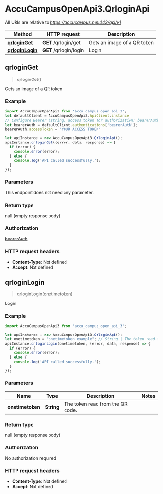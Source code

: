 # AccuCampusOpenApi3.QrloginApi

All URIs are relative to *https://accucampus.net:443/api/v1*

Method | HTTP request | Description
------------- | ------------- | -------------
[**qrloginGet**](QrloginApi.md#qrloginGet) | **GET** /qrlogin/get | Gets an image of a QR token
[**qrloginLogin**](QrloginApi.md#qrloginLogin) | **GET** /qrlogin/login | Login



## qrloginGet

> qrloginGet()

Gets an image of a QR token

### Example

```javascript
import AccuCampusOpenApi3 from 'accu_campus_open_api_3';
let defaultClient = AccuCampusOpenApi3.ApiClient.instance;
// Configure Bearer (string) access token for authorization: bearerAuth
let bearerAuth = defaultClient.authentications['bearerAuth'];
bearerAuth.accessToken = "YOUR ACCESS TOKEN"

let apiInstance = new AccuCampusOpenApi3.QrloginApi();
apiInstance.qrloginGet((error, data, response) => {
  if (error) {
    console.error(error);
  } else {
    console.log('API called successfully.');
  }
});
```

### Parameters

This endpoint does not need any parameter.

### Return type

null (empty response body)

### Authorization

[bearerAuth](../README.md#bearerAuth)

### HTTP request headers

- **Content-Type**: Not defined
- **Accept**: Not defined


## qrloginLogin

> qrloginLogin(onetimetoken)

Login

### Example

```javascript
import AccuCampusOpenApi3 from 'accu_campus_open_api_3';

let apiInstance = new AccuCampusOpenApi3.QrloginApi();
let onetimetoken = "onetimetoken_example"; // String | The token read from the QR code.
apiInstance.qrloginLogin(onetimetoken, (error, data, response) => {
  if (error) {
    console.error(error);
  } else {
    console.log('API called successfully.');
  }
});
```

### Parameters


Name | Type | Description  | Notes
------------- | ------------- | ------------- | -------------
 **onetimetoken** | **String**| The token read from the QR code. | 

### Return type

null (empty response body)

### Authorization

No authorization required

### HTTP request headers

- **Content-Type**: Not defined
- **Accept**: Not defined

